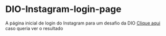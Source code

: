 # DIO-Instagram-login-page
A página inicial de login do Instagram para um desafio da DIO 
<a href = "https://pedrorub1.github.io/DIO-Instagram-login-page/">Clique aqui</a> caso queria ver o resultado
